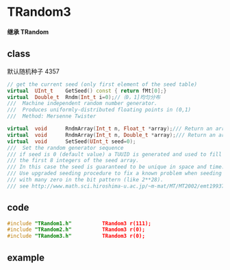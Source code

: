 <!-- TRandom3.md --- 
;; 
;; Description: 
;; Author: Hongyi Wu(吴鸿毅)
;; Email: wuhongyi@qq.com 
;; Created: 五 12月  5 11:29:55 2014 (+0800)
;; Last-Updated: 六 5月  6 16:19:54 2017 (+0800)
;;           By: Hongyi Wu(吴鸿毅)
;;     Update #: 4
;; URL: http://wuhongyi.cn -->


# TRandom3

**继承 TRandom**

## class

默认随机种子 4357


```cpp
// get the current seed (only first element of the seed table)
virtual  UInt_t    GetSeed() const { return fMt[0];}
virtual  Double_t  Rndm(Int_t i=0);//（0，1]均匀分布
///  Machine independent random number generator.
///  Produces uniformly-distributed floating points in (0,1)
///  Method: Mersenne Twister

virtual  void      RndmArray(Int_t n, Float_t *array);/// Return an array of n random numbers uniformly distributed in ]0,1]
virtual  void      RndmArray(Int_t n, Double_t *array);/// Return an array of n random numbers uniformly distributed in ]0,1]
virtual  void      SetSeed(UInt_t seed=0);
///  Set the random generator sequence
/// if seed is 0 (default value) a TUUID is generated and used to fill
/// the first 8 integers of the seed array.
/// In this case the seed is guaranteed to be unique in space and time.
/// Use upgraded seeding procedure to fix a known problem when seeding with values
/// with many zero in the bit pattern (like 2**28).
/// see http://www.math.sci.hiroshima-u.ac.jp/~m-mat/MT/MT2002/emt19937ar.html
```

## code

```cpp
#include "TRandom1.h"          TRandom3 r(111);
#include "TRandom2.h"          TRandom3 r(0);
#include "TRandom3.h"          TRandom3 r(0);
```


## example



<!-- TRandom3.md ends here -->
